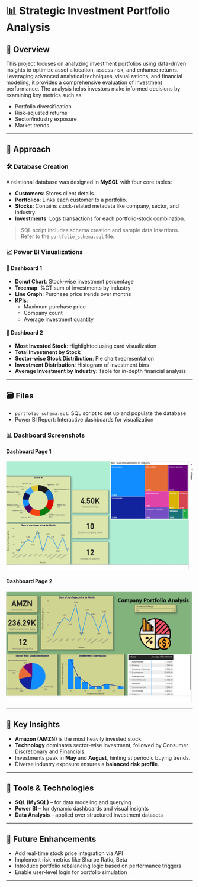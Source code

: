 # 📊 Strategic Investment Portfolio Analysis

## 📌 Overview

This project focuses on analyzing investment portfolios using data-driven insights to optimize asset allocation, assess risk, and enhance returns. Leveraging advanced analytical techniques, visualizations, and financial modeling, it provides a comprehensive evaluation of investment performance. The analysis helps investors make informed decisions by examining key metrics such as:

- Portfolio diversification  
- Risk-adjusted returns  
- Sector/industry exposure  
- Market trends

---

## 🧠 Approach

### 🛠️ Database Creation

A relational database was designed in **MySQL** with four core tables:

- **Customers**: Stores client details.
- **Portfolios**: Links each customer to a portfolio.
- **Stocks**: Contains stock-related metadata like company, sector, and industry.
- **Investments**: Logs transactions for each portfolio-stock combination.

> SQL script includes schema creation and sample data insertions. Refer to the `portfolio_schema.sql` file.

### 📈 Power BI Visualizations

#### 🔹 Dashboard 1
- **Donut Chart**: Stock-wise investment percentage  
- **Treemap**: %GT sum of investments by industry  
- **Line Graph**: Purchase price trends over months  
- **KPIs**:  
  - Maximum purchase price  
  - Company count  
  - Average investment quantity  

#### 🔹 Dashboard 2
- **Most Invested Stock**: Highlighted using card visualization  
- **Total Investment by Stock**  
- **Sector-wise Stock Distribution**: Pie chart representation  
- **Investment Distribution**: Histogram of investment bins  
- **Average Investment by Industry**: Table for in-depth financial analysis  

---

## 🗃️ Files

- `portfolio_schema.sql`: SQL script to set up and populate the database  
- Power BI Report: Interactive dashboards for visualization  

### 📊 Dashboard Screenshots

#### Dashboard Page 1  
![Dashboard Page 1](./101.png)  

#### Dashboard Page 2  
![Dashboard Page 2](./102.png)

---

## 📌 Key Insights

- **Amazon (AMZN)** is the most heavily invested stock.  
- **Technology** dominates sector-wise investment, followed by Consumer Discretionary and Financials.  
- Investments peak in **May** and **August**, hinting at periodic buying trends.  
- Diverse industry exposure ensures a **balanced risk profile**.

---

## 🧰 Tools & Technologies

- **SQL (MySQL)** – for data modeling and querying  
- **Power BI** – for dynamic dashboards and visual insights  
- **Data Analysis** – applied over structured investment datasets

---

## 🚀 Future Enhancements

- Add real-time stock price integration via API  
- Implement risk metrics like Sharpe Ratio, Beta  
- Introduce portfolio rebalancing logic based on performance triggers  
- Enable user-level login for portfolio simulation

---

